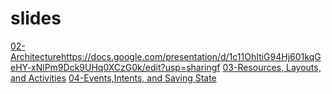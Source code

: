 # slides

[02-Architecture]()https://docs.google.com/presentation/d/1c11OhItiG94Hj601kqGeHY-xNlPm9Dck9UHq0XCzG0k/edit?usp=sharingf
[03-Resources, Layouts, and Activities](https://docs.google.com/presentation/d/1evxe3PGgOp8IB06WF9NouYGd3vePJvSLyK6USIvLtnE/edit?usp=sharing)
[04-Events,Intents, and Saving State](https://docs.google.com/presentation/d/1vazGd_t-ha5t4V7aBwzsdL1hxZYbbIANE6Z_uA15f78/edit?usp=sharing)
